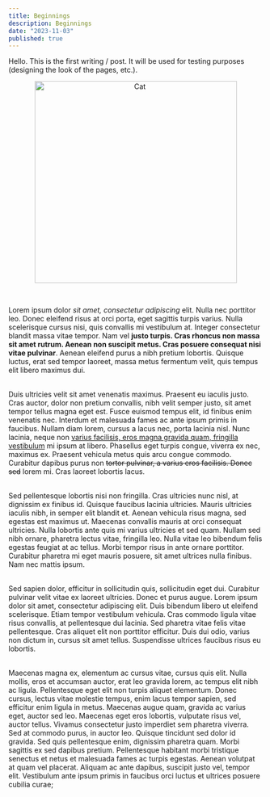 ```yaml
---
title: Beginnings
description: Beginnings
date: "2023-11-03"
published: true
---
```


Hello. This is the first writing / post. It will be used for testing purposes (designing the look of the pages, etc.).
<br/>

<p align="center">
<img src="https://i.pinimg.com/736x/b9/c4/7e/b9c47ef70bff06613d397abfce02c6e7.jpg" width="400" height="400" alt="Cat" />
</p> <br/>

Lorem ipsum dolor _sit amet, consectetur adipiscing_ elit. Nulla nec porttitor leo. Donec eleifend risus at orci porta, eget sagittis turpis varius. Nulla scelerisque cursus nisi, quis convallis mi vestibulum at. Integer consectetur blandit massa vitae tempor. Nam vel **justo turpis. Cras rhoncus non massa sit amet rutrum. Aenean non suscipit metus. Cras posuere consequat nisi vitae pulvinar**. Aenean eleifend purus a nibh pretium lobortis. Quisque luctus, erat sed tempor laoreet, massa metus fermentum velit, quis tempus elit libero maximus dui.<br/><br/>

Duis ultricies velit sit amet venenatis maximus. Praesent eu iaculis justo. Cras auctor, dolor non pretium convallis, nibh velit semper justo, sit amet tempor tellus magna eget est. Fusce euismod tempus elit, id finibus enim venenatis nec. Interdum et malesuada fames ac ante ipsum primis in faucibus. Nullam diam lorem, cursus a lacus nec, porta lacinia nisl. Nunc lacinia, neque non <u>varius facilisis, eros magna gravida quam, fringilla vestibulum</u> mi ipsum at libero. Phasellus eget turpis congue, viverra ex nec, maximus ex. Praesent vehicula metus quis arcu congue commodo. Curabitur dapibus purus non <s>tortor pulvinar, a varius eros facilisis. Donec sed</s> lorem mi. Cras laoreet lobortis lacus. <br/><br/>

Sed pellentesque lobortis nisi non fringilla. Cras ultricies nunc nisl, at dignissim ex finibus id. Quisque faucibus lacinia ultricies. Mauris ultricies iaculis nibh, in semper elit blandit et. Aenean vehicula risus magna, sed egestas est maximus ut. Maecenas convallis mauris at orci consequat ultricies. Nulla lobortis ante quis mi varius ultricies et sed quam. Nullam sed nibh ornare, pharetra lectus vitae, fringilla leo. Nulla vitae leo bibendum felis egestas feugiat at ac tellus. Morbi tempor risus in ante ornare porttitor. Curabitur pharetra mi eget mauris posuere, sit amet ultrices nulla finibus. Nam nec mattis ipsum. <br/><br/>

Sed sapien dolor, efficitur in sollicitudin quis, sollicitudin eget dui. Curabitur pulvinar velit vitae ex laoreet ultricies. Donec et purus augue. Lorem ipsum dolor sit amet, consectetur adipiscing elit. Duis bibendum libero ut eleifend scelerisque. Etiam tempor vestibulum vehicula. Cras commodo ligula vitae risus convallis, at pellentesque dui lacinia. Sed pharetra vitae felis vitae pellentesque. Cras aliquet elit non porttitor efficitur. Duis dui odio, varius non dictum in, cursus sit amet tellus. Suspendisse ultrices faucibus risus eu lobortis. <br/><br/>

Maecenas magna ex, elementum ac cursus vitae, cursus quis elit. Nulla mollis, eros et accumsan auctor, erat leo gravida lorem, ac tempus elit nibh ac ligula. Pellentesque eget elit non turpis aliquet elementum. Donec cursus, lectus vitae molestie tempus, enim lacus tempor sapien, sed efficitur enim ligula in metus. Maecenas augue quam, gravida ac varius eget, auctor sed leo. Maecenas eget eros lobortis, vulputate risus vel, auctor tellus. Vivamus consectetur justo imperdiet sem pharetra viverra. Sed at commodo purus, in auctor leo. Quisque tincidunt sed dolor id gravida. Sed quis pellentesque enim, dignissim pharetra quam. Morbi sagittis ex sed dapibus pretium. Pellentesque habitant morbi tristique senectus et netus et malesuada fames ac turpis egestas. Aenean volutpat at quam vel placerat. Aliquam ac ante dapibus, suscipit justo vel, tempor elit. Vestibulum ante ipsum primis in faucibus orci luctus et ultrices posuere cubilia curae; <br/><br/>
